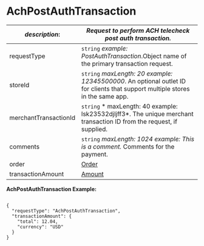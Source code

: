 
# AchPostAuthTransaction

| *description*:   | *Request to perform ACH telecheck post auth transaction.*|
|----|----|
| requestType |    ``` string ```  *example:   PostAuthTransaction*.Object name of the primary transaction request.|
| storeId |    ``` string ```  *maxLength: 20  example: 12345500000*. An optional outlet ID for clients that support multiple stores in the same app.|
| merchantTransactionId |    ``` string ```   * maxLength: 40 example: lsk23532djljff3*. The unique merchant transaction ID from the request, if supplied.|
| comments |    ``` string ```  *maxLength: 1024   example: This is a comment.*  Comments for the payment.|
| order | [Order](?path=docs/schemas-md/Order.md)|
| transactionAmount | [Amount](?path=docs/schemas-md/Amount.md)|

**AchPostAuthTransaction Example:**

```{r}

{
  "requestType": "AchPostAuthTransaction",
  "transactionAmount": {
    "total": 12.04,
    "currency": "USD"
  }
}
```   






   



 

